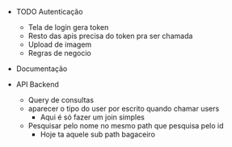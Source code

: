 - TODO
Autenticação
	- Tela de login gera token
	- Resto das apis precisa do token pra ser chamada
	- Upload de imagem
	- Regras de negocio

- Documentação


- API Backend
	- Query de consultas
	- aparecer o tipo do user por escrito quando chamar users 
		- Aqui é só fazer um join simples
	- Pesquisar pelo nome no mesmo path que pesquisa pelo id
		- Hoje ta aquele sub path bagaceiro
